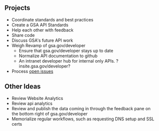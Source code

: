


## Projects

* Coordinate standards and best practices
* Create a GSA API Standards 
* Help each other with feedback
* Share code
* Discuss GSA's future API work
* Weigh Revamp of gsa.gov/developer
  * Ensure that gsa.gov/developer stays up to date
  * Normalize API documentation to github 
  * An intranet developer hub for internal only APIs.  ?insite.gsa.gov/developer? 
* Process [open issues](https://github.com/GSA/GSA-APIs/issues)


## Other Ideas
* Review Website Analytics 
* Review api analytics 
* Review and publish the data coming in through the feedback pane on the bottom right of gsa.gov/developer
* Memorialize regular workflows, such as requesting DNS setup and SSL certs


